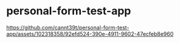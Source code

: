 # personal-form-test-app
 


https://github.com/cannt39t/personal-form-test-app/assets/102318358/92efd524-390e-4911-9602-47ecfeb8e960

